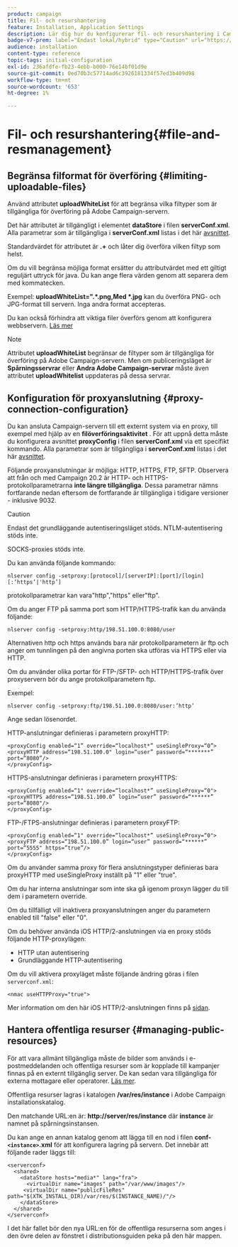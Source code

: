 ```yaml
---
product: campaign
title: Fil- och resurshantering
feature: Installation, Application Settings
description: Lär dig hur du konfigurerar fil- och resurshantering i Campaign
badge-v7-prem: label="Endast lokal/hybrid" type="Caution" url="https://experienceleague.adobe.com/docs/campaign-classic/using/installing-campaign-classic/architecture-and-hosting-models/hosting-models-lp/hosting-models.html?lang=sv" tooltip="Gäller endast lokala och hybrida driftsättningar"
audience: installation
content-type: reference
topic-tags: initial-configuration
exl-id: 236afdfe-fb23-4ebb-b000-76e14bf01d9e
source-git-commit: 0ed70b3c57714ad6c3926181334f57ed3b409d98
workflow-type: tm+mt
source-wordcount: '653'
ht-degree: 1%

---
```


# Fil- och resurshantering{#file-and-resmanagement}



## Begränsa filformat för överföring {#limiting-uploadable-files}

Använd attributet **uploadWhiteList** för att begränsa vilka filtyper som är tillgängliga för överföring på Adobe Campaign-servern.

Det här attributet är tillgängligt i elementet **dataStore** i filen **serverConf.xml**. Alla parametrar som är tillgängliga i **serverConf.xml** listas i det här [avsnittet](../../installation/using/the-server-configuration-file.md).

Standardvärdet för attributet är **.+** och låter dig överföra vilken filtyp som helst.

Om du vill begränsa möjliga format ersätter du attributvärdet med ett giltigt reguljärt uttryck för java. Du kan ange flera värden genom att separera dem med kommatecken.

Exempel: **uploadWhiteList=&quot;.&#42;.png,Med &#42;.jpg** kan du överföra PNG- och JPG-format till servern. Inga andra format accepteras.

Du kan också förhindra att viktiga filer överförs genom att konfigurera webbservern. [Läs mer](web-server-configuration.md)

>[!NOTE]
>
>Attributet **uploadWhiteList** begränsar de filtyper som är tillgängliga för överföring på Adobe Campaign-servern. Men om publiceringsläget är **Spårningsservrar** eller **Andra Adobe Campaign-servrar** måste även attributet **uploadWhitelist** uppdateras på dessa servrar.

## Konfiguration för proxyanslutning {#proxy-connection-configuration}

Du kan ansluta Campaign-servern till ett externt system via en proxy, till exempel med hjälp av en **filöverföringsaktivitet** . För att uppnå detta måste du konfigurera avsnittet **proxyConfig** i filen **serverConf.xml** via ett specifikt kommando. Alla parametrar som är tillgängliga i **serverConf.xml** listas i det här [avsnittet](../../installation/using/the-server-configuration-file.md).

Följande proxyanslutningar är möjliga: HTTP, HTTPS, FTP, SFTP. Observera att från och med Campaign 20.2 är HTTP- och HTTPS-protokollparametrarna **inte längre tillgängliga**. Dessa parametrar nämns fortfarande nedan eftersom de fortfarande är tillgängliga i tidigare versioner - inklusive 9032.

>[!CAUTION]
>
>Endast det grundläggande autentiseringsläget stöds. NTLM-autentisering stöds inte.
>
>SOCKS-proxies stöds inte.
>

Du kan använda följande kommando:

```
nlserver config -setproxy:[protocol]/[serverIP]:[port]/[login][:‘https’|'http’]
```

protokollparametrar kan vara&quot;http&quot;,&quot;https&quot; eller&quot;ftp&quot;.

Om du anger FTP på samma port som HTTP/HTTPS-trafik kan du använda följande:

```
nlserver config -setproxy:http/198.51.100.0:8080/user
```

Alternativen http och https används bara när protokollparametern är ftp och anger om tunnlingen på den angivna porten ska utföras via HTTPS eller via HTTP.

Om du använder olika portar för FTP-/SFTP- och HTTP/HTTPS-trafik över proxyservern bör du ange protokollparametern ftp.


Exempel:

```
nlserver config -setproxy:ftp/198.51.100.0:8080/user:’http’
```

Ange sedan lösenordet.

HTTP-anslutningar definieras i parametern proxyHTTP:

```
<proxyConfig enabled=“1” override=“localhost*” useSingleProxy=“0”>
<proxyHTTP address=“198.51.100.0" login=“user” password=“*******” port=“8080”/>
</proxyConfig>
```

HTTPS-anslutningar definieras i parametern proxyHTTPS:

```
<proxyConfig enabled=“1" override=“localhost*” useSingleProxy=“0">
<proxyHTTPS address=“198.51.100.0” login=“user” password=“******” port=“8080"/>
</proxyConfig>
```

FTP-/FTPS-anslutningar definieras i parametern proxyFTP:

```
<proxyConfig enabled=“1" override=“localhost*” useSingleProxy=“0">
<proxyFTP address=“198.51.100.0” login=“user” password=“******” port=“5555" https=”true”/>
</proxyConfig>
```

Om du använder samma proxy för flera anslutningstyper definieras bara proxyHTTP med useSingleProxy inställt på &quot;1&quot; eller &quot;true&quot;.

Om du har interna anslutningar som inte ska gå igenom proxyn lägger du till dem i parametern override.

Om du tillfälligt vill inaktivera proxyanslutningen anger du parametern enabled till &quot;false&quot; eller &quot;0&quot;.

Om du behöver använda iOS HTTP/2-anslutningen via en proxy stöds följande HTTP-proxylägen:

* HTTP utan autentisering
* Grundläggande HTTP-autentisering

Om du vill aktivera proxyläget måste följande ändring göras i filen `serverconf.xml`:

```
<nmac useHTTPProxy="true">
```

Mer information om den här iOS HTTP/2-anslutningen finns på [sidan](../../delivery/using/about-mobile-app-channel.md).

## Hantera offentliga resurser {#managing-public-resources}

För att vara allmänt tillgängliga måste de bilder som används i e-postmeddelanden och offentliga resurser som är kopplade till kampanjer finnas på en externt tillgänglig server. De kan sedan vara tillgängliga för externa mottagare eller operatorer. [Läs mer](../../installation/using/deploying-an-instance.md#managing-public-resources).

Offentliga resurser lagras i katalogen **/var/res/instance** i Adobe Campaign installationskatalog.

Den matchande URL:en är: **http://server/res/instance** där **instance** är namnet på spårningsinstansen.

Du kan ange en annan katalog genom att lägga till en nod i filen **conf-`<instance>`.xml** för att konfigurera lagring på servern. Det innebär att följande rader läggs till:

```
<serverconf>
  <shared>
    <dataStore hosts="media*" lang="fra">
      <virtualDir name="images" path="/var/www/images"/>
     <virtualDir name="publicFileRes" path="$(XTK_INSTALL_DIR)/var/res/$(INSTANCE_NAME)/"/>
    </dataStore>
  </shared>
</serverconf>
```

I det här fallet bör den nya URL:en för de offentliga resurserna som anges i den övre delen av fönstret i distributionsguiden peka på den här mappen.
